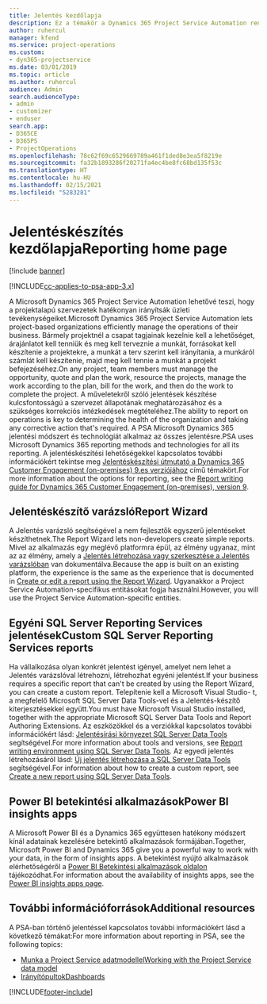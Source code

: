 ```yaml
---
title: Jelentés kezdőlapja
description: Ez a témakör a Dynamics 365 Project Service Automation rendszerben történő jelentések leírását tartalmazza.
author: ruhercul
manager: kfend
ms.service: project-operations
ms.custom:
- dyn365-projectservice
ms.date: 03/01/2019
ms.topic: article
ms.author: ruhercul
audience: Admin
search.audienceType:
- admin
- customizer
- enduser
search.app:
- D365CE
- D365PS
- ProjectOperations
ms.openlocfilehash: 78c62f69c6529669789a461f1ded8e3ea5f8219e
ms.sourcegitcommit: fa32b1893286f20271fa4ec4be8fc68bd135f53c
ms.translationtype: HT
ms.contentlocale: hu-HU
ms.lasthandoff: 02/15/2021
ms.locfileid: "5283281"
---
```

# <a name="reporting-home-page"></a><span data-ttu-id="f437e-103">Jelentéskészítés kezdőlapja</span><span class="sxs-lookup"><span data-stu-id="f437e-103">Reporting home page</span></span>

[!include [banner](../includes/psa-now-project-operations.md)]

[!INCLUDE[cc-applies-to-psa-app-3.x](../includes/cc-applies-to-psa-app-3x.md)]

<span data-ttu-id="f437e-104">A Microsoft Dynamics 365 Project Service Automation lehetővé teszi, hogy a projektalapú szervezetek hatékonyan irányítsák üzleti tevékenységeiket.</span><span class="sxs-lookup"><span data-stu-id="f437e-104">Microsoft Dynamics 365 Project Service Automation lets project-based organizations efficiently manage the operations of their business.</span></span> <span data-ttu-id="f437e-105">Bármely projektnél a csapat tagjainak kezelnie kell a lehetőséget, árajánlatot kell tenniük és meg kell terveznie a munkát, forrásokat kell készítenie a projektekre, a munkát a terv szerint kell irányítania, a munkáról számlát kell készítenie, majd meg kell tennie a munkát a projekt befejezéséhez.</span><span class="sxs-lookup"><span data-stu-id="f437e-105">On any project, team members must manage the opportunity, quote and plan the work, resource the projects, manage the work according to the plan, bill for the work, and then do the work to complete the project.</span></span> <span data-ttu-id="f437e-106">A műveletekről szóló jelentések készítése kulcsfontosságú a szervezet állapotának meghatározásához és a szükséges korrekciós intézkedések megtételéhez.</span><span class="sxs-lookup"><span data-stu-id="f437e-106">The ability to report on operations is key to determining the health of the organization and taking any corrective action that's required.</span></span> <span data-ttu-id="f437e-107">A PSA Microsoft Dynamics 365 jelentési módszert és technológiát alkalmaz az összes jelentésre.</span><span class="sxs-lookup"><span data-stu-id="f437e-107">PSA uses Microsoft Dynamics 365 reporting methods and technologies for all its reporting.</span></span> <span data-ttu-id="f437e-108">A jelentéskészítési lehetőségekkel kapcsolatos további információkért tekintse meg [Jelentéskészítési útmutató a Dynamics 365 Customer Engagement (on-premises) 9.es verziójához](https://docs.microsoft.com/dynamics365/customerengagement/on-premises/analytics/reporting-analytics-with-dynamics-365) című témakört.</span><span class="sxs-lookup"><span data-stu-id="f437e-108">For more information about the options for reporting, see the [Report writing guide for Dynamics 365 Customer Engagement (on-premises), version 9](https://docs.microsoft.com/dynamics365/customerengagement/on-premises/analytics/reporting-analytics-with-dynamics-365).</span></span>

## <a name="report-wizard"></a><span data-ttu-id="f437e-109">Jelentéskészítő varázsló</span><span class="sxs-lookup"><span data-stu-id="f437e-109">Report Wizard</span></span>

<span data-ttu-id="f437e-110">A Jelentés varázsló segítségével a nem fejlesztők egyszerű jelentéseket készíthetnek.</span><span class="sxs-lookup"><span data-stu-id="f437e-110">The Report Wizard lets non-developers create simple reports.</span></span> <span data-ttu-id="f437e-111">Mivel az alkalmazás egy meglévő platformra épül, az élmény ugyanaz, mint az az élmény, amely a [Jelentés létrehozása vagy szerkesztése a Jelentés varázslóban](https://docs.microsoft.com/dynamics365/customerengagement/on-premises/basics/create-edit-copy-report-wizard) van dokumentálva.</span><span class="sxs-lookup"><span data-stu-id="f437e-111">Because the app is built on an existing platform, the experience is the same as the experience that is documented in [Create or edit a report using the Report Wizard](https://docs.microsoft.com/dynamics365/customerengagement/on-premises/basics/create-edit-copy-report-wizard).</span></span> <span data-ttu-id="f437e-112">Ugyanakkor a Project Service Automation-specifikus entitásokat fogja használni.</span><span class="sxs-lookup"><span data-stu-id="f437e-112">However, you will use the Project Service Automation-specific entities.</span></span>

## <a name="custom-sql-server-reporting-services-reports"></a><span data-ttu-id="f437e-113">Egyéni SQL Server Reporting Services jelentések</span><span class="sxs-lookup"><span data-stu-id="f437e-113">Custom SQL Server Reporting Services reports</span></span>

<span data-ttu-id="f437e-114">Ha vállalkozása olyan konkrét jelentést igényel, amelyet nem lehet a Jelentés varázslóval létrehozni, létrehozhat egyéni jelentést.</span><span class="sxs-lookup"><span data-stu-id="f437e-114">If your business requires a specific report that can't be created by using the Report Wizard, you can create a custom report.</span></span> <span data-ttu-id="f437e-115">Telepítenie kell a Microsoft Visual Studio- t, a megfelelő Microsoft SQL Server Data Tools-vel és a Jelentés-készítő kiterjesztésekkel együtt.</span><span class="sxs-lookup"><span data-stu-id="f437e-115">You must have Microsoft Visual Studio installed, together with the appropriate Microsoft SQL Server Data Tools and Report Authoring Extensions.</span></span> <span data-ttu-id="f437e-116">Az eszközökkel és a verziókkal kapcsolatos további információkért lásd: [Jelentésírási környezet SQL Server Data Tools](https://docs.microsoft.com/dynamics365/customerengagement/on-premises/analytics/report-writing-environment-using-sql-server-data-tools) segítségével.</span><span class="sxs-lookup"><span data-stu-id="f437e-116">For more information about tools and versions, see [Report writing environment using SQL Server Data Tools](https://docs.microsoft.com/dynamics365/customerengagement/on-premises/analytics/report-writing-environment-using-sql-server-data-tools).</span></span> <span data-ttu-id="f437e-117">Az egyedi jelentés létrehozásáról lásd: [Új jelentés létrehozása a SQL Server Data Tools](https://docs.microsoft.com/dynamics365/customerengagement/on-premises/analytics/create-a-new-report-using-sql-server-data-tools) segítségével.</span><span class="sxs-lookup"><span data-stu-id="f437e-117">For information about how to create a custom report, see [Create a new report using SQL Server Data Tools](https://docs.microsoft.com/dynamics365/customerengagement/on-premises/analytics/create-a-new-report-using-sql-server-data-tools).</span></span>

## <a name="power-bi-insights-apps"></a><span data-ttu-id="f437e-118">Power BI betekintési alkalmazások</span><span class="sxs-lookup"><span data-stu-id="f437e-118">Power BI insights apps</span></span>

<span data-ttu-id="f437e-119">A Microsoft Power BI és a Dynamics 365 együttesen hatékony módszert kínál adatainak kezelésére betekintő alkalmazások formájában.</span><span class="sxs-lookup"><span data-stu-id="f437e-119">Together, Microsoft Power BI and Dynamics 365 give you a powerful way to work with your data, in the form of insights apps.</span></span> <span data-ttu-id="f437e-120">A betekintést nyújtó alkalmazások elérhetőségéről a [Power BI Betekintési alkalmazások oldalon](https://powerbi.microsoft.com/power-bi-insights-apps/) tájékozódhat.</span><span class="sxs-lookup"><span data-stu-id="f437e-120">For information about the availability of insights apps, see the [Power BI insights apps page](https://powerbi.microsoft.com/power-bi-insights-apps/).</span></span>


## <a name="additional-resources"></a><span data-ttu-id="f437e-121">További információforrások</span><span class="sxs-lookup"><span data-stu-id="f437e-121">Additional resources</span></span>
<span data-ttu-id="f437e-122">A PSA-ban történő jelentéssel kapcsolatos további információkért lásd a következő témákat:</span><span class="sxs-lookup"><span data-stu-id="f437e-122">For more information about reporting in PSA, see the following topics:</span></span>

- [<span data-ttu-id="f437e-123">Munka a Project Service adatmodellel</span><span class="sxs-lookup"><span data-stu-id="f437e-123">Working with the Project Service data model</span></span>](reports-working-project-service-data-model.md)
- [<span data-ttu-id="f437e-124">Irányítópultok</span><span class="sxs-lookup"><span data-stu-id="f437e-124">Dashboards</span></span>](reports-dashboards.md)



[!INCLUDE[footer-include](../includes/footer-banner.md)]